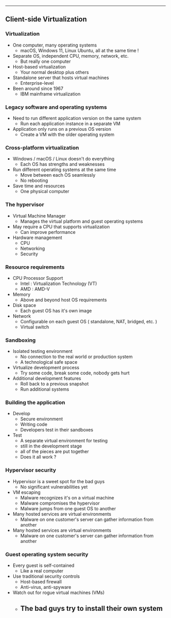 
---

## Client-side Virtualization

### Virtualization
- One computer, many operating systems
	- macOS, Windows 11, Linux Ubuntu, all at the same time !
- Separate OS, independent CPU, memory, network, etc.
	- But really one computer
- Host-based virtualization
	- Your normal desktop plus others
- Standalone server that hosts virtual machines
	- Enterprise-level
- Been around since 1967
	- IBM mainframe virtualization

### Legacy software and operating systems
- Need to run different application version on the same system
	- Run each application instance in a separate VM
- Application only runs on a previous OS version 
	- Create a VM with the older operating system

### Cross-platform virtualization
- Windows / macOS / Linux doesn't do everything
	- Each OS has strengths and weaknesses
- Run different operating systems at the same time
	- Move between each OS seamlessly
	- No rebooting
- Save time and resources
	- One physical computer

### The hypervisor
- Virtual Machine Manager
	- Manages the virtual platform and guest operating systems
- May require a CPU that supports virtualization
	- Can improve performance
- Hardware management
	- CPU
	- Networking
	- Security

### Resource requirements
- CPU Processor Support
	- Intel : Virtualization Technology (VT)
	- AMD : AMD-V
- Memory
	- Above and beyond host OS requirements
- Disk space
	- Each guest OS has it's own image
- Network
	- Configurable on each guest OS ( standalone, NAT, bridged, etc. )
	- Virtual switch

### Sandboxing
- Isolated testing environment
	- No connection to the real world or production system
	- A technological safe space
- Virtualize development process
	- Try some code, break some code, nobody gets hurt
- Additional development features
	- Roll back to a previous snapshot
	- Run additional systems

### Building the application
- Develop
	- Secure environment
	- Writing code
	- Developers test in their sandboxes
- Test
	- A separate virtual environment for testing
	- still in the development stage
	- all of the pieces are put together
	- Does it all work ?

### Hypervisor security
- Hypervisor is a sweet spot for the bad guys
	- No significant vulnerabilities yet
- VM escaping
	- Malware recognizes it's on a virtual machine
	- Malware compromises the hypervisor
	- Malware jumps from one guest OS to another
- Many hosted services are virtual environments
	- Malware on one customer's server can gather information from another
- Many hosted services are virtual environments
	- Malware on one customer's server can gather information from another

### Guest operating system security
- Every guest is self-contained
	- Like a real computer
- Use traditional security controls
	- Host-based firewall
	- Anti-virus, anti-spyware
- Watch out for rogue virtual machines (VMs)
	- The bad guys try to install their own system
		- 